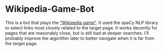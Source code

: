 # Wikipedia-Game-Bot

This is a bot that plays the ["Wikipedia game"](https://en.wikipedia.org/wiki/Wikipedia:Wiki_Game). It used the spaCy NLP library to select links most closely related to the target page. It works decently
for pages that are reasonably close, but is still bad at deeper searches. I'll probably improve the algorithm later to better navigate when it is far from the target page.
